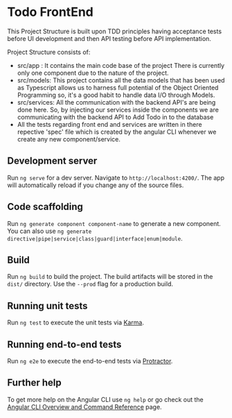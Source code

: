 # Todo FrontEnd

This Project Structure is built upon TDD principles having acceptance tests before UI development and then API testing before API implementation.

Project Structure consists of: 
- src/app : It contains the main code base of the project There is currently only one component due to the nature of the project.
- src/models: This project contains all the data models that has been used as Typescript allows us to harness full potential of the Object Oriented Programming so, it's a good habit to handle data I/O through Models.
- src/services: All the communication with the backend API's are being done here. So, by injecting our services inside the components we are communicating with the backend API to Add Todo in to the database
- All the tests regarding front end and services are written in there repective 'spec' file which is created by the angular CLI whenever we create any new component/service.

## Development server

Run `ng serve` for a dev server. Navigate to `http://localhost:4200/`. The app will automatically reload if you change any of the source files.

## Code scaffolding

Run `ng generate component component-name` to generate a new component. You can also use `ng generate directive|pipe|service|class|guard|interface|enum|module`.

## Build

Run `ng build` to build the project. The build artifacts will be stored in the `dist/` directory. Use the `--prod` flag for a production build.

## Running unit tests

Run `ng test` to execute the unit tests via [Karma](https://karma-runner.github.io).

## Running end-to-end tests

Run `ng e2e` to execute the end-to-end tests via [Protractor](http://www.protractortest.org/).

## Further help

To get more help on the Angular CLI use `ng help` or go check out the [Angular CLI Overview and Command Reference](https://angular.io/cli) page.
